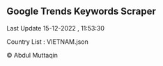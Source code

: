 

## Google Trends Keywords Scraper 
 
Last Update 15-12-2022 , 11:53:30

Country List :
VIETNAM.json



© Abdul Muttaqin 
